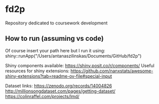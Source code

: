 # fd2p
Repository dedicated to coursework development

## How to run (assuming vs code)
Of course insert your path here but I run it using:
shiny::runApp("/Users/antanaszilinskas/Documents/GitHub/fd2p")

Shiny components available:
https://shiny.posit.co/r/components/
Useful resources for shiny extensions:
https://github.com/nanxstats/awesome-shiny-extensions?tab=readme-ov-file#special-input

Dataset links:
https://zenodo.org/records/14004826
http://millionsongdataset.com/pages/getting-dataset/
https://colinraffel.com/projects/lmd/